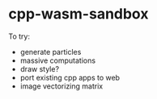 # cpp-wasm-sandbox

To try:
- generate particles
- massive computations
- draw style?
- port existing cpp apps to web
- image vectorizing matrix
